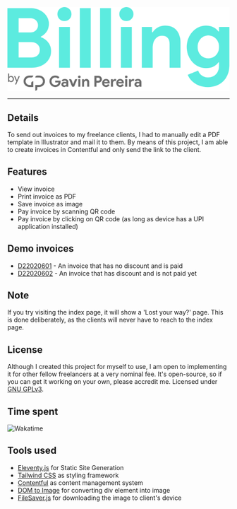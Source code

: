 ![](/src/img/wordmark.png)

---

## Details

To send out invoices to my freelance clients, I had to manually edit a PDF template in Illustrator and mail it to them. By means of this project, I am able to create invoices in Contentful and only send the link to the client.

## Features

- View invoice
- Print invoice as PDF
- Save invoice as image
- Pay invoice by scanning QR code
- Pay invoice by clicking on QR code (as long as device has a UPI application installed)

## Demo invoices

- [D22020601](https://bills.gavinpereira.in/d22020601) - An invoice that has no discount and is paid
- [D22020602](https://bills.gavinpereira.in/d22020602) - An invoice that has discount and is not paid yet

## Note

If you try visiting the index page, it will show a 'Lost your way?' page. This is done deliberately, as the clients will never have to reach to the index page.

## License

Although I created this project for myself to use, I am open to implementing it for other fellow freelancers at a very nominal fee. It's open-source, so if you can get it working on your own, please accredit me.
Licensed under [GNU GPLv3](LICENSE).

## Time spent

![Wakatime](https://wakatime.com/badge/user/66367175-eadf-48f0-89af-d30bf9e2dc7c/project/580e658b-16ae-466e-858a-730bc72afb2b.svg?style=for-the-badge)

## Tools used

- [Eleventy.js](https://www.11ty.dev/) for Static Site Generation
- [Tailwind CSS](https://tailwindcss.com/) as styling framework
- [Contentful](https://www.contentful.com/) as content management system
- [DOM to Image](https://github.com/tsayen/dom-to-image) for converting div element into image
- [FileSaver.js](https://github.com/eligrey/FileSaver.js/) for downloading the image to client's device
